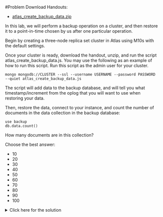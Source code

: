 #Problem
Download Handouts:
 - <a href="https://university.mongodb.com/static/MongoDB_2017_M123_March/handouts/atlas_create_backup_data.bf5255527c11.zip">atlas_create_backup_data.zip</a>

In this lab, we will perform a backup operation on a cluster, and then restore it to a point-in-time chosen by us after one particular operation.

Begin by creating a three-node replica set cluster in Atlas using M10s with the default settings.

Once your cluster is ready, download the handout, unzip, and run the script atlas_create_backup_data.js. You may use the following as an example of how to run this script. Run this script as the admin user for your cluster.

    mongo mongodb://CLUSTER --ssl --username USERNAME --password PASSWORD --quiet atlas_create_backup_data.js

The script will add data to the backup database, and will tell you what timestamp/increment from the oplog that you will want to use when restoring your data.

Then, restore the data, connect to your instance, and count the number of documents in the data collection in the backup database:

    use backup
    db.data.count()

How many documents are in this collection?

Choose the best answer:
 - 10
 - 20
 - 30
 - 40
 - 50
 - 60
 - 70
 - 80
 - 90
 - 100

<details>
  <summary>Click here for the solution</summary>
  - 30
</details>